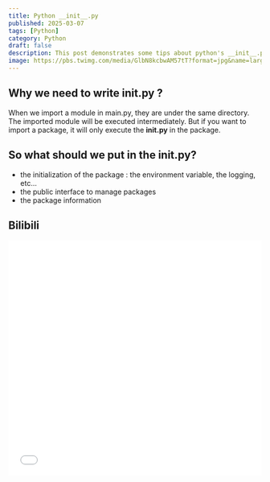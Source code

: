 ```yaml
---
title: Python __init__.py
published: 2025-03-07
tags: [Python]
category: Python
draft: false
description: This post demonstrates some tips about python's __init__.py
image: https://pbs.twimg.com/media/GlbN8kcbwAM57tT?format=jpg&name=large
---
```


## Why we need to write __init__.py ?

When we import a module in main.py, they are under the same directory. The imported module will be executed intermediately. But if you want to import a package, it will only execute the **__init__.py** in the package. 

## So what should we put in the __init__.py?

- the initialization of the package : the environment variable, the logging, etc...
- the public interface to manage packages
- the package information

## Bilibili

<iframe width="100%" height="468" src="//player.bilibili.com/player.html?bvid=BV1QA94YPEMK" scrolling="no" border="0" frameborder="no" framespacing="0" allowfullscreen="true"> </iframe>

